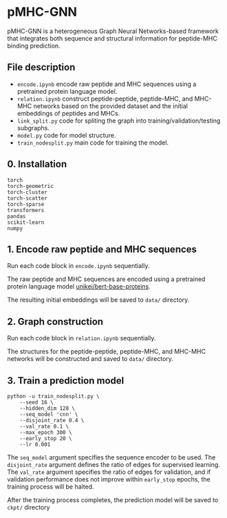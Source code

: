 # pMHC-GNN
pMHC-GNN is a heterogeneous Graph Neural Networks-based framework that integrates both sequence and structural information for peptide-MHC binding prediction.

## File description
* `encode.ipynb` encode raw peptide and MHC sequences using a pretrained protein language model.
* `relation.ipynb` construct peptide-peptide, peptide-MHC, and MHC-MHC networks based on the provided dataset and the initial embeddings of peptides and MHCs.
* `link_split.py` code for spliting the graph into training/validation/testing subgraphs.
* `model.py` code for model structure.
* `train_nodesplit.py` main code for training the model.

## 0. Installation
```
torch
torch-geometric
torch-cluster
torch-scatter
torch-sparse
transformers
pandas
scikit-learn
numpy
```

## 1. Encode raw peptide and MHC sequences
Run each code block in `encode.ipynb` sequentially.

The raw peptide and MHC sequences are encoded using a pretrained protein language model [unikei/bert-base-proteins](https://huggingface.co/unikei/bert-base-proteins). 

The resulting initial embeddings will be saved to `data/` directory.

## 2. Graph construction
Run each code block in `relation.ipynb` sequentially.

The structures for the peptide-peptide, peptide-MHC, and MHC-MHC networks will be constructed and saved to `data/` directory.

## 3. Train a prediction model
```
python -u train_nodesplit.py \
    --seed 16 \
    --hidden_dim 128 \
    --seq_model 'cnn' \
    --disjoint_rate 0.4 \
    --val_rate 0.1 \
    --max_epoch 300 \
    --early_stop 20 \
    --lr 0.001
```
The `seq_model` argument specifies the sequence encoder to be used. The `disjoint_rate` argument defines the ratio of edges for supervised learning.
The `val_rate` argument specifies the ratio of edges for validation, and if validation performance does not improve within `early_stop` epochs, the training process will be halted.

After the training process completes, the prediction model will be saved to `ckpt/` directory


